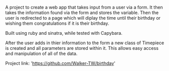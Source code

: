 A project to create a web app that takes input from a user via a form. It then takes the information found via the form and stores the variable. Then the user is redirected to a page which will diplay the time until their birthday or wishing them congratulations if it is their birthday. 

Built using ruby and sinatra, while tested with Capybara.

After the user adds in thier information to the form a new class of Timepiece is created and all parameters are stored within it. This allows easy access and manipulation of all of the data.

Project link: 'https://github.com/Walker-TW/birthday'